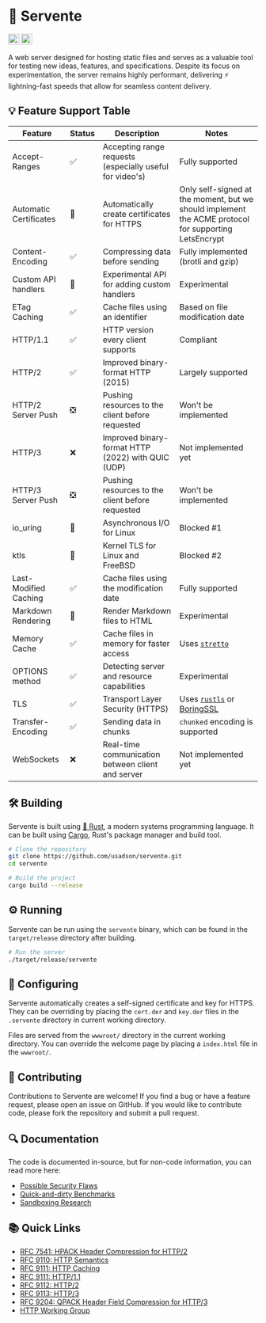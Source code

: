 # 🚀 Servente
[<img alt="GitHub Actions build status" src="https://img.shields.io/github/actions/workflow/status/usadson/servente/rust.yml?logo=Github-Actions&style=for-the-badge" height="22">](https://github.com/usadson/servente/actions/)
[<img alt="Travis CI build status" src="https://img.shields.io/github/actions/workflow/status/usadson/servente/rust.yml?logo=travis&style=for-the-badge" height="22">](https://app.travis-ci.com/github/usadson/servente)

A web server designed for hosting static files and serves as a valuable tool for
testing new ideas, features, and specifications. Despite its focus on
experimentation, the server remains highly performant, delivering
⚡ lightning-fast speeds that allow for seamless content delivery.

## 💡 Feature Support Table
| Feature                   | Status | Description                                              | Notes                                                                                                                 |
| ------------------------- | ------ | -------------------------------------------------------- | --------------------------------------------------------------------------------------------------------------------- |
| Accept-Ranges             | ✅     | Accepting range requests (especially useful for video's) | Fully supported                                                                                                       |
| Automatic Certificates    | 🤕     | Automatically create certificates for HTTPS              | Only self-signed at the moment, but we should implement the ACME protocol for supporting LetsEncrypt                  |
| Content-Encoding          | ✅     | Compressing data before sending                          | Fully implemented (brotli and gzip)                                                                                   |
| Custom API handlers       | 🤕     | Experimental API for adding custom handlers              | Experimental                                                                                                          |
| ETag Caching              | ✅     | Cache files using an identifier                          | Based on file modification date                                                                                       |
| HTTP/1.1                  | ✅     | HTTP version every client supports                       | Compliant                                                                                                             |
| HTTP/2                    | ✅     | Improved binary-format HTTP (2015)                       | Largely supported                                                                                                     |
| HTTP/2 Server Push        | ❎     | Pushing resources to the client before requested         | Won't be implemented                                                                                                  |
| HTTP/3                    | ❌     | Improved binary-format HTTP (2022) with QUIC (UDP)       | Not implemented yet                                                                                                   |
| HTTP/3 Server Push        | ❎     | Pushing resources to the client before requested         | Won't be implemented                                                                                                  |
| io_uring                  | 🚧     | Asynchronous I/O for Linux                               | Blocked #1                                                                                                            |
| ktls                      | 🚧     | Kernel TLS for Linux and FreeBSD                         | Blocked #2                                                                                                            |
| Last-Modified Caching     | ✅     | Cache files using the modification date                  | Fully supported                                                                                                       |
| Markdown Rendering        | 🤕     | Render Markdown files to HTML                            | Experimental                                                                                                          |
| Memory Cache              | ✅     | Cache files in memory for faster access                  | Uses [`stretto`](https://docs.rs/stretto/latest/stretto/)                                                             |
| OPTIONS method            | ✅     | Detecting server and resource capabilities               | Experimental                                                                                                          |
| TLS                       | ✅     | Transport Layer Security (HTTPS)                         | Uses [`rustls`](https://docs.rs/rustls/latest/rustls/) or [BoringSSL](https://boringssl.googlesource.com/boringssl/)  |
| Transfer-Encoding         | ✅     | Sending data in chunks                                   | `chunked` encoding is supported                                                                                       |
| WebSockets                | ❌     | Real-time communication between client and server        | Not implemented yet                                                                                                   |


## 🛠️ Building
Servente is built using [🦀 Rust](https://www.rust-lang.org/), a modern systems
programming language. It can be built using [Cargo](https://doc.rust-lang.org/cargo/),
Rust's package manager and build tool.

```bash
# Clone the repository
git clone https://github.com/usadson/servente.git
cd servente

# Build the project
cargo build --release
```

## ⚙️ Running
Servente can be run using the `servente` binary, which can be found in the
`target/release` directory after building.

```bash
# Run the server
./target/release/servente
```

## 🏃 Configuring
Servente automatically creates a self-signed certificate and key for HTTPS. They
can be overriding by placing the `cert.der` and `key.der` files in the `.servente`
directory in current working directory.

Files are served from the `wwwroot/` directory in the current working directory.
You can override the welcome page by placing a `index.html` file in the `wwwroot/`.

## 🎁 Contributing
Contributions to Servente are welcome! If you find a bug or have a feature
request, please open an issue on GitHub. If you would like to contribute code,
please fork the repository and submit a pull request.

## 🔍 Documentation
The code is documented in-source, but for non-code information, you can read
more here:
* [Possible Security Flaws](docs/Security.md)
* [Quick-and-dirty Benchmarks](docs/Benchmark.md)
* [Sandboxing Research](docs/Sandboxing.md)

## 📚 Quick Links
* [RFC 7541: HPACK Header Compression for HTTP/2](https://httpwg.org/specs/rfc7541.html)
* [RFC 9110: HTTP Semantics](https://www.rfc-editor.org/rfc/rfc9110.html)
* [RFC 9111: HTTP Caching](https://www.rfc-editor.org/rfc/rfc9111.html)
* [RFC 9111: HTTP/1.1](https://www.rfc-editor.org/rfc/rfc9112.html)
* [RFC 9112: HTTP/2](https://www.rfc-editor.org/rfc/rfc9113.html)
* [RFC 9113: HTTP/3](https://www.rfc-editor.org/rfc/rfc9114.html)
* [RFC 9204: QPACK Header Field Compression for HTTP/3](https://httpwg.org/specs/rfc9204.html)
* [HTTP Working Group](https://httpwg.org/)
